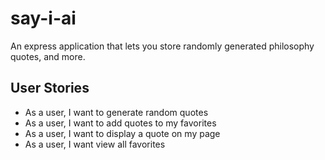 # say-i-ai
An express application that lets you store randomly generated philosophy quotes, and more.


## User Stories
- As a user, I want to generate random quotes
- As a user, I want to add quotes to my favorites
- As a user, I want to display a quote on my page
- As a user, I want view all favorites